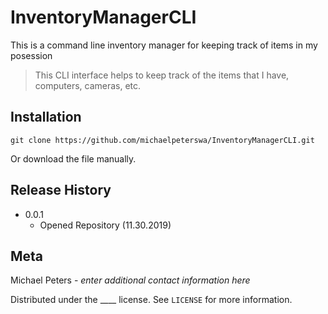 # InventoryManagerCLI
This is a command line inventory manager for keeping track of items in my posession
> This CLI interface helps to keep track of the items that I have, computers, cameras, etc.
## Installation
```
git clone https://github.com/michaelpeterswa/InventoryManagerCLI.git
```
Or download the file manually.
## Release History
* 0.0.1
   * Opened Repository (11.30.2019)
## Meta
Michael Peters - *enter additional contact information here*

Distributed under the ____ license. See ``LICENSE`` for more information.